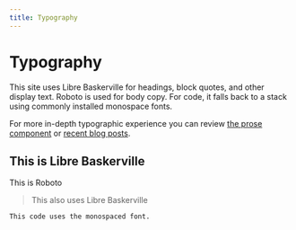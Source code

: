 ```yaml
---
title: Typography
---
```


<div class="prose">

# Typography

This site uses Libre Baskerville for headings, block quotes, and other display text. Roboto is used for body copy. For code, it falls back to a stack using commonly installed monospace fonts.

For more in-depth typographic experience you can review [the prose component](/design-system/components/prose/) or [recent blog posts](/writing/).

</div>

<div class="prose example">

## This is Libre Baskerville

This is Roboto

> This also uses Libre Baskerville

```
This code uses the monospaced font.
```

</div>
